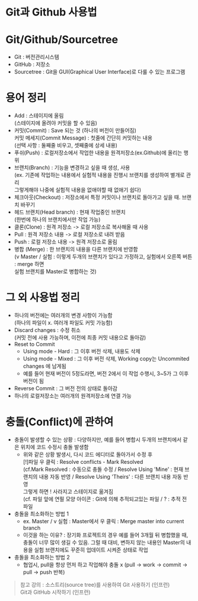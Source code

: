 Git과 Github 사용법
==================
# Git/Github/Sourcetree
- Git : 버전관리시스템
- GitHub : 저장소
- Sourcetree : Git을 GUI(Graphical User Interface)로 다룰 수 있는 프로그램   
# 용어 정리
- Add : 스테이지에 올림   
(스테이지에 올려야 커밋을 할 수 있음)
- 커밋(Commit) : Save 되는 것 (하나의 버전이 만들어짐)   
커밋 메세지(Commit Message) : 첫줄에 간단히 커밋하는 내용   
(선택 사항 : 둘째줄 비우고, 셋째줄에 상세 내용)
- 푸쉬(Push) : 로컬저장소에서 작업한 내용을 원격저장소(ex.Github)에 올리는 행위
- 브랜치(Branch) : 기능을 변경하고 싶을 때 생성, 사용   
(ex. 기존에 작업하는 내용에서 실험적 내용을 진행시 브랜치를 생성하여 별개로 관리   
그렇게해야 나중에 실험적 내용을 없애야할 때 없애기 쉽다)
- 체크아웃(Checkout) : 저장소에서 특정 커밋이나 브랜치로 돌아가고 싶을 때. 브랜치 바꾸기
- 헤드 브랜치(Head branch) : 현재 작업중인 브랜치   
(한번에 하나의 브랜치에서만 작업 가능)
- 클론(Clone) : 원격 저장소 -> 로컬 저장소로 복사해올 때 사용
- Pull : 원격 저장소 내용 -> 로컬 저장소로 내려 받음
- Push : 로컬 저장소 내용 -> 원격 저장소로 올림
- 병합 (Merge) : 한 브랜치의 내용을 다른 브랜치에 반영함   
(v Master / 실험 : 이렇게 두개의 브랜치가 있다고 가정하고, 실험에서 오른쪽 버튼 : merge 하면   
실험 브랜치를 Master로 병합하는 것)
# 그 외 사용법 정리
- 하나의 버전에는 여러개의 변경 사항이 가능함   
(하나의 파일이 x. 여러개 파일도 커밋 가능함)
- Discard changes : 수정 취소   
(커밋 전에 사용 가능하며, 이전에 최종 커밋 내용으로 돌아감)
- Reset to Commit   
  - Using mode - Hard : 그 이후 버전 삭제, 내용도 삭제
  - Using mode - Mixed : 그 이후 버전 삭제, Working copy는 Uncommited changes 에 남게됨
  - 예를 들어 현재 버전이 5정도라면, 버전 2에서 이 작업 수행시, 3~5가 그 이후 버전이 됨
- Reverse Commit : 그 버전 전의 상태로 돌아감
- 하나의 로컬저장소는 여러개의 원격저장소에 연결 가능
# 충돌(Conflict)에 관하여
- 충돌이 발생할 수 있는 상황 : 다양하지만, 예를 들어 병합시 두개의 브랜치에서 같은 위치에 코드 수정시 충돌 발생함
  - 위와 같은 상황 발생시, 다시 코드 에디터로 돌아가서 수정 후   
  [!]파일 우 클릭 : Resolve conflicts - Mark Resolved   
  (cf.Mark Resolved : 수동으로 충돌 수정 / Resolve Using 'Mine' : 현재 브랜치의 내용 자동 반영 / Resolve Using 'Theirs' : 다른 브랜치 내용 자동 반영   
  그렇게 하면 ! 사라지고 스테이지로 옮겨짐   
  (cf. 파일 앞에 연필 모양 아이콘 : Git에 의해 추적되고있는 파일 / ? : 추적 전 파일
- 충돌을 최소화하는 방법 1
  - ex. Master / v 실험 : Master에서 우 클릭 : Merge master into current branch
  - 이것을 하는 이유? : 장기화 프로젝트의 경우 예를 들어 3개월 뒤 병합했을 때, 충돌이 너무 많이 생길 수 있음.
  그럴 때 대비, 변하지 않는 내용인 Master의 내용을 실험 브랜치에도 꾸준히 업데이트 시켜준 상태로 작업
 - 충돌을 최소화하는 방법 2
   - 협업시, pull을 항상 먼저 하고 작업해야 충돌 x
   (pull -> work -> commit -> pull -> push 반복)

> 참고 강의 : 소스트리(source tree)를 사용하여 Git 사용하기 (인프런)   
  Git과 GitHub 시작하기 (인프런)
